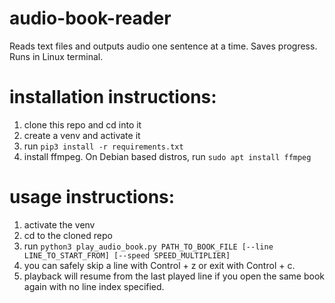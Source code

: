 # audio-book-reader
Reads text files and outputs audio one sentence at a time. Saves progress. Runs in Linux terminal.
# installation instructions:
1. clone this repo and cd into it
2. create a venv and activate it
3. run `pip3 install -r requirements.txt`
4. install ffmpeg. On Debian based distros, run `sudo apt install ffmpeg`
# usage instructions:
1. activate the venv
2. cd to the cloned repo
3. run `python3 play_audio_book.py PATH_TO_BOOK_FILE [--line LINE_TO_START_FROM] [--speed SPEED_MULTIPLIER]`
4. you can safely skip a line with Control + z or exit with Control + c.
5. playback will resume from the last played line if you open the same book again with no line index specified.
